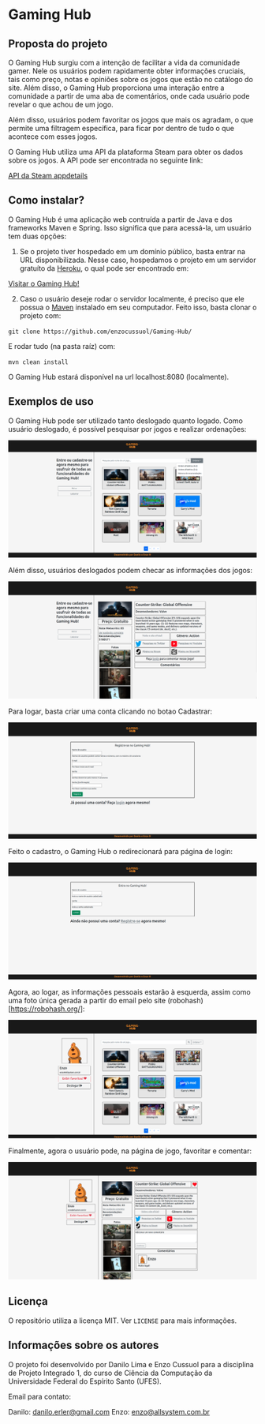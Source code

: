 # Gaming Hub

## Proposta do projeto

O Gaming Hub surgiu com a intenção de facilitar a vida da comunidade gamer. Nele os usuários podem rapidamente obter informações cruciais, tais como preço, notas e opiniões sobre os jogos que estão no catálogo do site. Além disso, o Gaming Hub proporciona uma interação entre a comunidade a partir de uma aba de comentários, onde cada usuário pode revelar o que achou de um jogo.

Além disso, usuários podem favoritar os jogos que mais os agradam, o que permite uma filtragem específica, para ficar por dentro de tudo o que acontece com esses jogos.

O Gaming Hub utiliza uma API da plataforma Steam para obter os dados sobre os jogos. A API pode ser encontrada no seguinte link:

[API da Steam appdetails](https://store.steampowered.com/api/appdetails?appids=220)

## Como instalar?

O Gaming Hub é uma aplicação web contruída a partir de Java e dos frameworks Maven e Spring. Isso significa que para acessá-la, um usuário tem duas opções: 

1) Se o projeto tiver hospedado em um domínio público, basta entrar na URL disponibilizada. Nesse caso, hospedamos o projeto em um servidor gratuíto da [Heroku](https://dashboard.heroku.com), o qual pode ser encontrado em:

[Visitar o Gaming Hub!](https://gaming-hub-pi.herokuapp.com/GamingHub)

2) Caso o usuário deseje rodar o servidor localmente, é preciso que ele possua o [Maven](https://maven.apache.org/install.html) instalado em seu computador. Feito isso, basta clonar o projeto com:

`git clone https://github.com/enzocussuol/Gaming-Hub/`

E rodar tudo (na pasta raíz) com:

`mvn clean install`

O Gaming Hub estará disponível na url localhost:8080 (localmente).

## Exemplos de uso

O Gaming Hub pode ser utilizado tanto deslogado quanto logado. Como usuário deslogado, é possível pesquisar por jogos e realizar ordenações:

![img1](imgsREADME/telaPrincipalDeslogado.png)

Além disso, usuários deslogados podem checar as informações dos jogos:

![img2](imgsREADME/telaJogoDeslogado.png)

Para logar, basta criar uma conta clicando no botao Cadastrar:

![img3](imgsREADME/telaCadastro.png)

Feito o cadastro, o Gaming Hub o redirecionará para página de login:

![img4](imgsREADME/telaLogin.png)

Agora, ao logar, as informações pessoais estarão à esquerda, assim como uma foto única gerada a partir do email pelo site (robohash)[https://robohash.org/]:

![img5](imgsREADME/telaPrincipalLogado.png)

Finalmente, agora o usuário pode, na página de jogo, favoritar e comentar:

![img6](imgsREADME/telaJogoLogado.png)

## Licença

O repositório utiliza a licença MIT. Ver `LICENSE` para mais informações.

## Informações sobre os autores

O projeto foi desenvolvido por Danilo Lima e Enzo Cussuol para a disciplina de Projeto Integrado 1, do curso de Ciência da Computação da Universidade Federal do Espírito Santo (UFES).

Email para contato:

Danilo: danilo.erler@gmail.com
Enzo: enzo@allsystem.com.br
